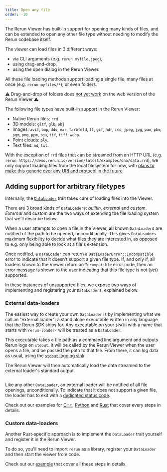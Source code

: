 ```yaml
---
title: Open any file
order: -10
---
```


The Rerun Viewer has built-in support for opening many kinds of files, and can be extended to open any other file type without needing to modify the Rerun codebase itself.

The viewer can load files in 3 different ways:
- via CLI arguments (e.g. `rerun myfile.jpeg`),
- using drag-and-drop,
- using the open dialog in the Rerun Viewer.

All these file loading methods support loading a single file, many files at once (e.g. `rerun myfiles/*`), or even folders.

⚠ Drag-and-drop of folders does [not yet work](https://github.com/rerun-io/rerun/issues/4528) on the web version of the Rerun Viewer ⚠

The following file types have built-in support in the Rerun Viewer:
- Native Rerun files: `rrd`
- 3D models: `gltf`, `glb`, `obj`
- Images: `avif`, `bmp`, `dds`, `exr`, `farbfeld`, `ff`, `gif`, `hdr`, `ico`, `jpeg`, `jpg`, `pam`, `pbm`, `pgm`, `png`, `ppm`, `tga`, `tif`, `tiff`, `webp`.
- Point clouds: `ply`.
- Text files: `md`, `txt`.

With the exception of `rrd` files that can be streamed from an HTTP URL (e.g. `rerun https://demo.rerun.io/version/latest/examples/dna/data.rrd`), we only support loading files from the local filesystem for now, with [plans to make this generic over any URI and protocol in the future](https://github.com/rerun-io/rerun/issues/4525).

## Adding support for arbitrary filetypes

Internally, the [`DataLoader`](https://docs.rs/re_data_source/latest/re_data_source/trait.DataLoader.html) trait takes care of loading files into the Viewer.

There are 3 broad kinds of `DataLoader`s: _builtin_, _external_ and _custom_.
_External_ and _custom_ are the two ways of extending the file loading system that we'll describe below.

When a user attempts to open a file in the Viewer, **all** known `DataLoader`s are notified of the path to be opened, unconditionally.
This gives `DataLoader`s maximum flexibility to decide what files they are interested in, as opposed to e.g. only being able to look at a file's extension.

Once notified, a `DataLoader` can return a [`DataLoaderError::Incompatible`](https://docs.rs/re_data_source/latest/re_data_source/enum.DataLoaderError.html#variant.Incompatible) error to indicate that it doesn't support a given file type.
If, and only if, all loaders known to the Viewer return an `Incompatible` error code, then an error message is shown to the user indicating that this file type is not (_yet_) supported.

In these instances of unsupported files, we expose two ways of implementing and registering your `DataLoader`s, explained below.

### External data-loaders

The easiest way to create your own `DataLoader` is by implementing what we call an "external loader": a stand alone executable written in any language that the Rerun SDK ships for. Any executable on your `$PATH` with a name that starts with `rerun-loader-` will be treated as a `DataLoader`.

This executable takes a file path as a command line argument and outputs Rerun logs on `stdout`.
It will be called by the Rerun Viewer when the user opens a file, and be passed the path to that file.
From there, it can log data as usual, using the [`stdout` logging sink](../reference/sdk-operating-modes.md#standard-inputoutput).

The Rerun Viewer will then automatically load the data streamed to the external loader's standard output.

<picture>
  <img src="https://static.rerun.io/data-loader-external-overview/97e978000c709b78290f50d52c229a91f7543648/full.png" alt="">
  <source media="(max-width: 480px)" srcset="https://static.rerun.io/data-loader-external-overview/97e978000c709b78290f50d52c229a91f7543648/480w.png">
  <source media="(max-width: 768px)" srcset="https://static.rerun.io/data-loader-external-overview/97e978000c709b78290f50d52c229a91f7543648/768w.png">
  <source media="(max-width: 1024px)" srcset="https://static.rerun.io/data-loader-external-overview/97e978000c709b78290f50d52c229a91f7543648/1024w.png">
  <source media="(max-width: 1200px)" srcset="https://static.rerun.io/data-loader-external-overview/97e978000c709b78290f50d52c229a91f7543648/1200w.png">
</picture>

Like any other `DataLoader`, an external loader will be notified of all file openings, unconditionally.
To indicate that it does not support a given file, the loader has to exit with a [dedicated status code](https://docs.rs/rerun/latest/rerun/constant.EXTERNAL_DATA_LOADER_INCOMPATIBLE_EXIT_CODE.html).

Check out our examples for [C++](https://github.com/rerun-io/rerun/tree/main/examples/cpp/external_data_loader), [Python](https://github.com/rerun-io/rerun/tree/main/examples/python/external_data_loader) and [Rust](https://github.com/rerun-io/rerun/tree/main/examples/rust/external_data_loader) that cover every steps in details.

### Custom data-loaders

Another Rust-specific approach is to implement the `DataLoader` trait yourself and register it in the Rerun Viewer.

To do so, you'll need to import `rerun` as a library, register your `DataLoader` and then start the viewer from code.

Check out our [example](https://github.com/rerun-io/rerun/tree/main/examples/rust/custom_data_loader) that cover all these steps in details.
